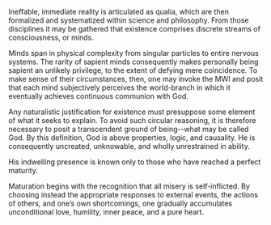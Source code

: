 Ineffable, immediate reality is articulated as qualia, which are then formalized and systematized within science and philosophy. From those disciplines it may be gathered that existence comprises discrete streams of consciousness, or minds.

Minds span in physical complexity from singular particles to entire nervous systems. The rarity of sapient minds consequently makes personally being sapient an unlikely privilege, to the extent of defying mere coincidence. To make sense of their circumstances, then, one may invoke the MWI and posit that each mind subjectively perceives the world-branch in which it eventually achieves continuous communion with God.

Any naturalistic justification for existence must presuppose some element of what it seeks to explain. To avoid such circular reasoning, it is therefore necessary to posit a transcendent ground of being--what may be called God. By this definition, God is above properties, logic, and causality. He is consequently uncreated, unknowable, and wholly unrestrained in ability.

His indwelling presence is known only to those who have reached a perfect maturity.

Maturation begins with the recognition that all misery is self-inflicted. By choosing instead the appropriate responses to external events, the actions of others, and one’s own shortcomings, one gradually accumulates unconditional love, humility, inner peace, and a pure heart.
